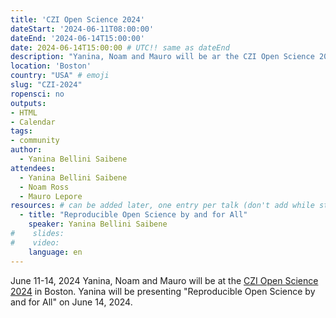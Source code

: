 ```yaml
---
title: 'CZI Open Science 2024'
dateStart: '2024-06-11T08:00:00'
dateEnd: '2024-06-14T15:00:00'
date: 2024-06-14T15:00:00 # UTC!! same as dateEnd
description: "Yanina, Noam and Mauro will be ar the CZI Open Science 2024 in Boston"
location: 'Boston'
country: "USA" # emoji
slug: "CZI-2024"
ropensci: no
outputs: 
- HTML
- Calendar 
tags: 
- community
author:
  - Yanina Bellini Saibene
attendees:
  - Yanina Bellini Saibene
  - Noam Ross
  - Mauro Lepore
resources: # can be added later, one entry per talk (don't add while still empty, add once there are resources)
  - title: "Reproducible Open Science by and for All"
    speaker: Yanina Bellini Saibene
#    slides: 
#    video: 
    language: en
---
```


June 11-14, 2024 Yanina, Noam and Mauro will be at the [CZI Open Science 2024](https://chanzuckerberg.com/science/programs-resources/open-science/) in Boston. Yanina will be presenting "Reproducible Open Science by and for All" on June 14, 2024.


